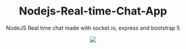  <div align='center'>
<h1> Nodejs-Real-time-Chat-App</h1>
<p>NodeJS Real time chat made with socket.io, express and bootstrap 5</p>
  <img src='./readmefiles/video-editado.gif'>
  <img src='/readmefiles/screenshot.png>
</div>
